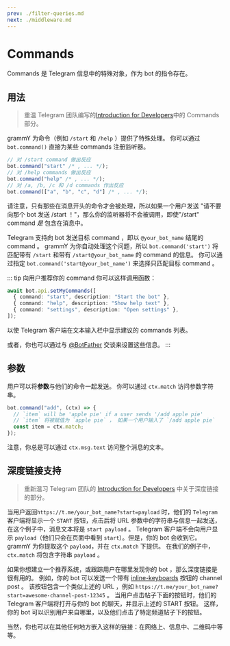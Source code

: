 ```yaml
---
prev: ./filter-queries.md
next: ./middleware.md
---
```


# Commands

Commands 是 Telegram 信息中的特殊对象，作为 bot 的指令存在。

## 用法

> 重温 Telegram 团队编写的[Introduction for Developers](https://core.telegram.org/bots#commands)中的 Commands 部分。

grammY 为命令（例如 `/start` 和 `/help` ）提供了特殊处理。
你可以通过 `bot.command()` 直接为某些 commands 注册监听器。

```ts
// 对 /start command 做出反应
bot.command("start" /* , ... */);
// 对 /help commands 做出反应
bot.command("help" /* , ... */);
// 对 /a, /b, /c 和 /d commands 作出反应
bot.command(["a", "b", "c", "d"] /* , ... */);
```

请注意，只有那些在消息开头的命令才会被处理，所以如果一个用户发送 "请不要向那个 bot 发送 /start ！"，那么你的监听器将不会被调用，即使"/start" command _是_ 包含在消息中。

Telegram 支持向 bot 发送目标 command ，即以 `@your_bot_name` 结尾的 command 。
grammY 为你自动处理这个问题，所以 `bot.command('start')` 将匹配带有 `/start` 和带有 `/start@your_bot_name` 的 command 的信息。
你可以通过指定 `bot.command('start@your_bot_name')` 来选择只匹配目标 command 。

::: tip 向用户推荐你的 command
你可以这样调用函数：

```ts
await bot.api.setMyCommands([
  { command: "start", description: "Start the bot" },
  { command: "help", description: "Show help text" },
  { command: "settings", description: "Open settings" },
]);
```

以使 Telegram 客户端在文本输入栏中显示建议的 commands 列表。

或者，你也可以通过与 [@BotFather](https://t.me/BotFather) 交谈来设置这些信息。
:::

## 参数

用户可以将**参数**与他们的命令一起发送。
你可以通过 `ctx.match` 访问参数字符串。

```ts
bot.command("add", (ctx) => {
  // `item` will be 'apple pie' if a user sends '/add apple pie'
  // `item` 将被赋值为 `apple pie` ， 如果一个用户输入了 `/add apple pie`
  const item = ctx.match;
});
```

注意，你总是可以通过 `ctx.msg.text` 访问整个消息的文本。

## 深度链接支持

> 重新温习 Telegram 团队的 [Introduction for Developers](https://core.telegram.org/bots#deep-linking) 中关于深度链接的部分。

当用户返回`https://t.me/your_bot_name?start=payload` 时，他们的 `Telegram` 客户端将显示一个 `START` 按钮，点击后将 URL 参数中的字符串与信息一起发送，在这个例子中，消息文本将是 `start payload` 。
Telegram 客户端不会向用户显示 `payload`（他们只会在页面中看到 `start`）。但是，你的 bot 会收到它。
grammY 为你提取这个 `payload`，并在 `ctx.match` 下提供。
在我们的例子中，`ctx.match` 将包含字符串 `payload` 。

如果你想建立一个推荐系统，或跟踪用户在哪里发现你的 bot ，那么深度链接是很有用的。
例如，你的 bot 可以发送一个带有 [inline-keyboards](/plugins/keyboard.html#inline-keyboards) 按钮的 channel post 。
该按钮包含一个类似上述的 URL ，例如 `https://t.me/your_bot_name?start=awesome-channel-post-12345` 。
当用户点击帖子下面的按钮时，他们的 Telegram 客户端将打开与你的 bot 的聊天，并显示上述的 START 按钮。
这样，你的 bot 可以识别用户来自哪里，以及他们点击了特定频道帖子下的按钮。

当然，你也可以在其他任何地方嵌入这样的链接：在网络上、信息中、二维码中等等。
